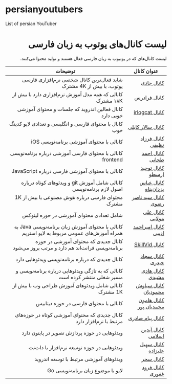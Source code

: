 # persianyoutubers
List of persian YouTuber 
<div dir="rtl">

# لیست کانال‌های یوتوب به زبان فارسی
لیست کانال‌های که در یوتبوب به زبان فارسی فعال هستند و تولید محتوا می‌کنند.



عنوان کانال | توضیحات
--- | ---
[کانال جادی](https://www.youtube.com/channel/UCgKePkWtPuF36bJy0n2cEMQ) | شاید فعال‌ترین کانال شخصی نرم‌افزاری فارسی یوتوب، با بیش از 4K مشترک
[کانال فرادرس](https://www.youtube.com/channel/UCyCTTHN1XuPCzAbB9dLikhw) | کانالی که همه مدل آموزش نرم‌افزاری دارد با بیش از ۱۸K مشترک
[کانال irlogcat](https://www.youtube.com/channel/UCBM3dVa1OK3Mv2Mp2kbzdtA) | کانال فعالین اندروید که جلسات و محتوای آموزشی خوبی دارد
[کانال سالار کابلی](https://www.youtube.com/channel/UCVC0JIvpY1BZ1PBzzZFk63w)  | کانال با محتوای فارسی و انگلیسی و تعدادی لایو کدینگ خوب
[کانال فرزاد نظیفی](https://www.youtube.com/channel/UCsOZYyH_nhPJG5aC5P4fdxg) | کانالی با محتوای آموزشی برنامه‌نویسی iOS
[کانال احمد طحانی](https://www.youtube.com/channel/UC0zTl0iFLUxrJ_hafwdnLsw) | کانالی با محتوای فارسی آموزشی درباره برنامه‌نویسی frontend
[کانال توحید ارسطو](https://www.youtube.com/channel/UCs50hkpCfmHGvKxTY_gP4uA/featured) | کانالی با محتوای آموزشی فارسی درباره JavaScript
[کانال عباس یزدان‌پناه](https://www.youtube.com/channel/UCriDa1A8msrOTmfIFNFOhzA) | کانالی شامل آموزش git و ویدئوهای کوتاه درباره اصول لازم برنامه‌نویسی
[کانال سید ناصر رضوی](https://www.youtube.com/channel/UCNJavFPJ16jeMP3zeviAJbQ) |  محتوای فارسی درباره هوش مصنوعی با بیش از 1K مشترک
[کانال علی مولایی](https://www.youtube.com/channel/UCSecvuDZyO7cQh-C5AXUMQg) | شامل تعدادی محتوای آموزشی در حوزه لینوکس
[کانال امیراحمد ادیبی](https://www.youtube.com/channel/UCbUzynAcuG-JZYE7oI-B2NA) | کانالی با محتوای آموزش زبان برنامه‌نویسی Java به همراه آموزش‌های عمومی مربوط به لایو استریم
[کانال SkillVid](https://www.youtube.com/channel/UC9aYF7SavRo_A9psgpEmw0A) | کانال جدیدی که محتوای آموزشی در حوزه برنامه‌نویسی فرانت‌اند هم دارد و مرتب بروز می‌شود
[کانال سجاد حیدری](https://www.youtube.com/channel/UCYUilKxAgwih1ih4Dj8k_WQ) | کانال جدیدی که درباره برنامه‌نویسی ویدئوهایی دارد
[کانال هادی مشیدی](https://www.youtube.com/channel/UC9L_sf_AUqBuJi1cgCUC1Rw) | کانالی که به تازگی ویدئوهایی درباره برنامه‌نویسی و مسیر شغلی منتشر کرده است
[کانال سیاوش محمودیان](https://www.youtube.com/channel/UCks1-Od_hDk1mvpd8Ku_VQA) | کانالی شامل ویدئوهای آموزش طراحی وب با بیش از 1K مشترک
[کانال هامون محمدیان پور](https://www.youtube.com/channel/UCDVwCl1aKmLQQT1DS8IGDUw) | کانالی با محتوای فارسی در حوزه دیتابیس
[کانال پیام صادری](https://www.youtube.com/channel/UCJKqjAlXrjlWPxY99mkNO0A) | کانال جدیدی که محتوای آموزشی کوتاه در حوزه‌های مرتبط با نرم‌افزار دارد
[کانال آیدین اسلامی](https://www.youtube.com/channel/UCng61h_6CH2FHu9VSsSP1Uw) | ویدئوهایی در حوزه پردازش تصویر در پایتون دارد
[کانال سهیل علیزاده](https://www.youtube.com/channel/UCLHidP5SfcgFjN1BXpwl3fA) | ویدئوهایی در حوزه توسعه نرم‌افزار با دات‌نت
[کانال سحر](https://www.youtube.com/channel/UC7vYWtZShDLheammtHJpOLw) | ویدئوهای آموزشی مرتبط با توسعه اندروید
[کانال فرود غفوری](https://www.youtube.com/channel/UCdtGLDEOsnWlW1IsQFbCAsA) | لایو با موضوع زبان برنامه‌نویسی Go
</div>
